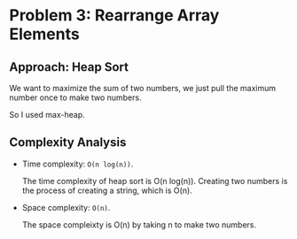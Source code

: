 # Problem 3: Rearrange Array Elements

## Approach: Heap Sort

We want to maximize the sum of two numbers, we just pull the
maximum number once to make two numbers.

So I used max-heap.

## Complexity Analysis

- Time complexity: `O(n log(n))`. 

    The time complexity of heap sort is O(n log(n)).
    Creating two numbers is the process of creating a string,
    which is O(n).

- Space complexity: `O(n)`. 

    The space compleixty is O(n) by taking n to make two numbers.